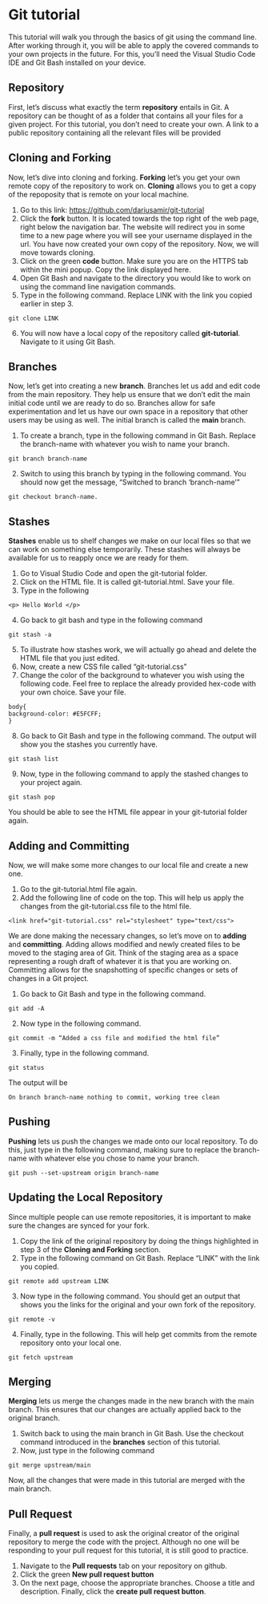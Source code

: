 # Git tutorial

This tutorial will walk you through the basics of git using the command line. After working through it, you will be able to apply the covered commands to your own projects in the future. For this, you’ll need the Visual Studio Code IDE and Git Bash installed on your device. 

## Repository
First, let’s discuss what exactly the term **repository** entails in Git. A repository can be thought of as a folder that contains all your files for a given project. For this tutorial, you don’t need to create your own. A link to a public repository containing all the relevant files will be provided
## Cloning and Forking
Now, let’s dive into cloning and forking. **Forking** let’s you get your own remote copy of the repository to work on. **Cloning** allows you to get a copy of the repoposity that is remote on your local machine. 
1. Go to this link: https://github.com/dariusamir/git-tutorial
2. Click the **fork** button. It is located towards the top right of the web page, right below the navigation bar. The website will redirect you in some time to a new page where you will see your username displayed in the url. You have now created your own copy of the repository. Now, we will move towards cloning.
3. Click on the green **code** button. Make sure you are on the HTTPS tab within the mini popup. Copy the link displayed here.
4. Open Git Bash and navigate to the directory you would like to work on using the command line navigation commands.
5. Type in the following command. Replace LINK with the link you copied earlier in step 3.
```
git clone LINK
```
6. You will now have a local copy of the repository called **git-tutorial**. Navigate to it using Git Bash. 

## Branches
Now, let’s get into creating a new **branch**. Branches let us add and edit code from the main repository. They help us ensure that we don’t edit the main initial code until we are ready to do so. Branches allow for safe experimentation and let us have our own space in a repository that other users may be using as well. The initial branch is called the **main** branch.
1. To create a branch, type in the following command in Git Bash. Replace the branch-name with whatever you wish to name your branch. 
```
git branch branch-name
```
2. Switch to using this branch by typing in the following command. You should now get the message, “Switched to branch ‘branch-name’”
```
git checkout branch-name.
```

## Stashes
**Stashes** enable us to shelf changes we make on our local files so that we can work on something else temporarily. These stashes will always be available for us to reapply once we are ready for them.
1. Go to Visual Studio Code and open the git-tutorial folder. 
2. Click on the HTML file. It is called git-tutorial.html. Save your file.
3. Type in the following 
```
<p> Hello World </p>
```
4. Go back to git bash and type in the following command
```
git stash -a
```
5. To illustrate how stashes work, we will actually go ahead and delete the HTML file that you just edited.
6. Now, create a new CSS file called “git-tutorial.css”
7. Change the color of the background to whatever you wish using the following code. Feel free to replace the already provided hex-code with your own choice. Save your file.
```
body{ 
background-color: #E5FCFF;
}
```
8. Go back to Git Bash and type in the following command. The output will show you the stashes you currently have. 
```
git stash list
``` 
9. Now, type in the following command to apply the stashed changes to your project again.
```
git stash pop
```
You should be able to see the HTML file appear in your git-tutorial folder again. 

## Adding and Committing
Now, we will make some more changes to our local file and create a new one. 
1. Go to the git-tutorial.html file again.
2. Add the following line of code on the top. This will help us apply the changes from the git-tutorial.css file to the html file. 
```
<link href="git-tutorial.css" rel="stylesheet" type="text/css">
```
We are done making the necessary changes, so let’s move on to **adding** and **committing**. Adding allows modified and newly created files to be moved to the staging area of Git. Think of the staging area as a space representing a rough draft of whatever it is that you are working on. Committing allows for the snapshotting of specific changes or sets of changes in a Git project. 
1. Go back to Git Bash and type in the following command.
```
git add -A
```
2. Now type in the following command. 
```
git commit -m “Added a css file and modified the html file”
```
3. Finally, type in the following command. 
```
git status
```
The output will be 
```
On branch branch-name nothing to commit, working tree clean
```


## Pushing
**Pushing** lets us push the changes we made onto our local repository. To do this, just type in the following command, making sure to replace the branch-name with whatever else you chose to name your branch. 
```
git push --set-upstream origin branch-name
```

## Updating the Local Repository
Since multiple people can use remote repositories, it is important to make sure the changes are synced for your fork. 
1. Copy the link of the original repository by doing the things highlighted in step 3 of the **Cloning and Forking** section. 
2. Type in the following command on Git Bash. Replace “LINK” with the link you copied.
```
git remote add upstream LINK
```
3. Now type in the following command. You should get an output that shows you the links for the original and your own fork of the repository.
```
git remote -v
```
4. Finally, type in the following. This will help get commits from the remote repository onto your local one. 
```
git fetch upstream
```

## Merging
**Merging** lets us merge the changes made in the new branch with the main branch. This ensures that our changes are actually applied back to the original branch. 
1. Switch back to using the main branch in Git Bash. Use the checkout command introduced in the **branches** section of this tutorial. 
2. Now, just type in the following command 
```
git merge upstream/main
```
Now, all the changes that were made in this tutorial are merged with the main branch. 

## Pull Request
Finally, a **pull request** is used to ask the original creator of the original repository to merge the code with the project. Although no one will be responding to your pull request for this tutorial, it is still good to practice. 
1. Navigate to the **Pull requests** tab on your repository on github. 
2. Click the green **New pull request button**
3. On the next page, choose the appropriate branches. Choose a title and description. Finally, click the **create pull request button**.
